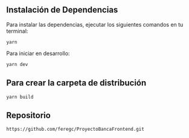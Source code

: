 ## Instalación de Dependencias

Para instalar las dependencias, ejecutar los siguientes comandos en tu terminal:

````
yarn 
````

Para iniciar en desarrollo:

````
yarn dev
````

## Para crear la carpeta de distribución

```
yarn build
```

## Repositorio

`https://github.com/feregc/ProyectoBancaFrontend.git`

